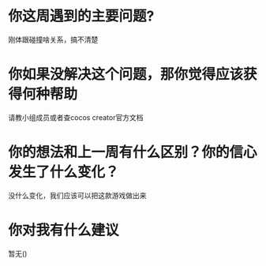 ﻿# 你这周遇到的主要问题?
刚体跟碰撞啥关系，搞不清楚

# 你如果没解决这个问题，那你觉得应该获得何种帮助
请教小组成员或者查cocos creator官方文档

# 你的想法和上一周有什么区别？你的信心发生了什么变化？
没什么变化，我们应该可以把这款游戏做出来

# 你对我有什么建议
暂无()
